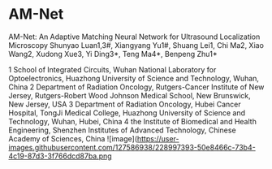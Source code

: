 # AM-Net
AM-Net: An Adaptive Matching Neural Network for Ultrasound Localization Microscopy
Shunyao Luan1,3#, Xiangyang Yu1#, Shuang Lei1, Chi Ma2, Xiao Wang2, Xudong Xue3, Yi Ding3*, Teng Ma4*, Benpeng Zhu1*

1 School of Integrated Circuits, Wuhan National Laboratory for Optoelectronics, Huazhong University of Science and Technology, Wuhan, China
2 Department of Radiation Oncology, Rutgers-Cancer Institute of New Jersey, Rutgers-Robert Wood Johnson Medical School, New Brunswick, New Jersey, USA
3 Department of Radiation Oncology, Hubei Cancer Hospital, TongJi Medical College, Huazhong University of Science and Technology, Wuhan, Hubei, China
4 the Institute of Biomedical and Health Engineering, Shenzhen Institutes of Advanced Technology, Chinese Academy of Sciences, China
![image](https://user-images.githubusercontent.com/127586938/228997393-50e8466c-73b4-4c19-87d3-3f766dcd87ba.png

